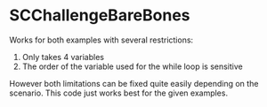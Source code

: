 # SCChallengeBareBones
Works for both examples with several restrictions:
1. Only takes 4 variables
2. The order of the variable used for the while loop is sensitive

However both limitations can be fixed quite easily depending on the scenario. This code just works best for the given examples.
